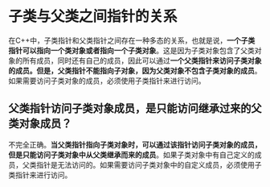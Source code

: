 # 子类与父类之间指针的关系

在C++中，子类指针和父类指针之间存在一种多态的关系，也就是说，**一个子类指针可以指向一个类对象或者指向一个子类对象**。这是因为子类对象包含了父类对象的所有成员，同时还有自己的成员，因此可以通过**一个父类指针来访问子类对象的成员。但是，父类指针不能指向子对象，因为父类对象不包含子类对象的成员**。如果需要访问子类对象的成员，必须使用子类指针来进行访问。



## 父类指针访问子类对象成员，是只能访问继承过来的父类对象成员？

不完全正确。**当父类指针指向子类对象时，可以通过该指针访问子类对象的成员，但是只能访问子类对象中从父类继承而来的成员**。如果子类对象中有自己定义的成员，父类指针是无法访问的。如果需要访问子类对象中的自定义成员，必须使用子类指针来进行访问。